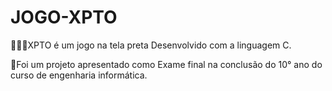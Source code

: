 # JOGO-XPTO
👨🏻‍💻XPTO é um jogo na tela preta
Desenvolvido com a linguagem C.

🔵Foi um projeto apresentado como 
Exame final na conclusão do 10° ano
do curso de engenharia informática. 


